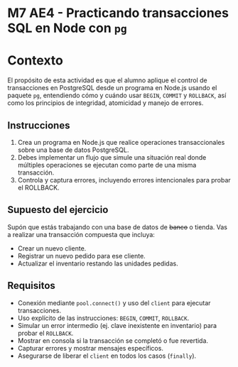 # M7 AE4 - Practicando transacciones SQL en Node con `pg`

# Contexto

El propósito de esta actividad es que el alumno aplique el control de transacciones en PostgreSQL desde un programa en Node.js usando el paquete `pg`, entendiendo cómo y cuándo usar `BEGIN`, `COMMIT` y `ROLLBACK`, así como los principios de integridad, atomicidad y manejo de errores.

## Instrucciones

1. Crea un programa en Node.js que realice operaciones transaccionales sobre una base de datos PostgreSQL.
2. Debes implementar un flujo que simule una situación real donde múltiples operaciones se ejecutan como parte de una misma transacción.
3. Controla y captura errores, incluyendo errores intencionales para probar el ROLLBACK.

## Supuesto del ejercicio

Supón que estás trabajando con una base de datos de ~~banco~~ o tienda. Vas a realizar una transacción compuesta que incluya:

- Crear un nuevo cliente.
- Registrar un nuevo pedido para ese cliente.
- Actualizar el inventario restando las unidades pedidas.

## Requisitos

- Conexión mediante `pool.connect()` y uso del `client` para ejecutar transacciones.
- Uso explícito de las instrucciones: `BEGIN`, `COMMIT`, `ROLLBACK`.
- Simular un error intermedio (ej. clave inexistente en inventario) para probar el `ROLLBACK`.
- Mostrar en consola si la transacción se completó o fue revertida.
- Capturar errores y mostrar mensajes específicos.
- Asegurarse de liberar el `client` en todos los casos (`finally`).